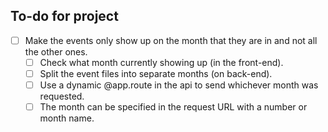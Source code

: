 ## To-do for project

- [ ] Make the events only show up on the month that they are in and not all the other ones.
  - [ ] Check what month currently showing up (in the front-end).
  - [ ] Split the event files into separate months (on back-end).
  - [ ] Use a dynamic @app.route in the api to send whichever month was requested.
  - [ ] The month can be specified in the request URL with a number or month name.
